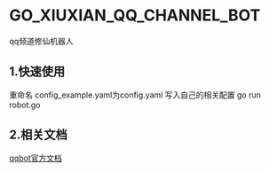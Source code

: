 # GO_XIUXIAN_QQ_CHANNEL_BOT
qq频道修仙机器人
  
## 1.快速使用 
重命名 config_example.yaml为config.yaml 写入自己的相关配置 
go run robot.go  

## 2.相关文档
[qqbot官方文档](https://bot.q.qq.com/wiki/)
